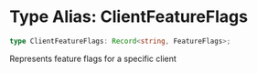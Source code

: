 # Type Alias: ClientFeatureFlags

```ts
type ClientFeatureFlags: Record<string, FeatureFlags>;
```

Represents feature flags for a specific client
